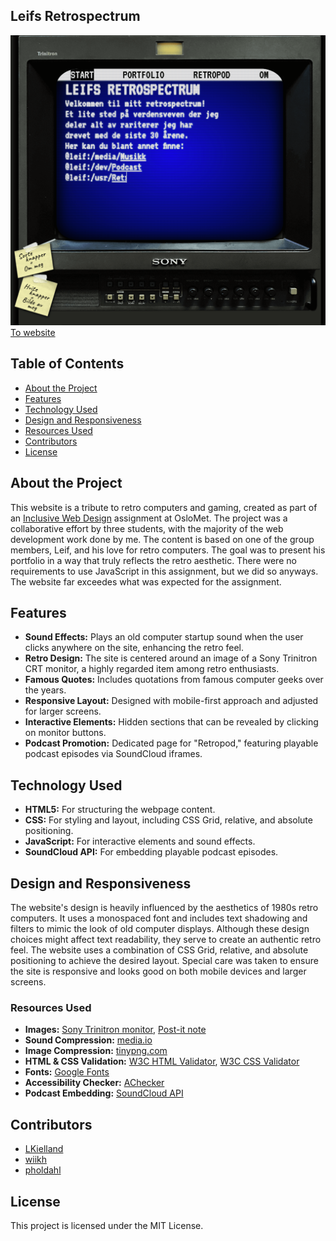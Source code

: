 ## Leifs Retrospectrum

![Project Logo](images/showcase/retrospectrum_0001.png)
[To website](https://pholdahl.github.io/Leifs-Retrospectrum/)

## Table of Contents

- [About the Project](#about-the-project)
- [Features](#features)
- [Technology Used](#technology-used)
- [Design and Responsiveness](#design-and-responsiveness)
- [Resources Used](#resources-used)
- [Contributors](#contributors)
- [License](#license)

## About the Project

This website is a tribute to retro computers and gaming, created as part of an [Inclusive Web Design](https://student.oslomet.no/studier/-/studieinfo/emne/DATA1200/2023/H%C3%98ST) 
assignment at OsloMet. The project was a collaborative effort by three students, with the majority of the web development work done by me. The content is based on one of the group 
members, Leif, and his love for retro computers. The goal was to present his portfolio in a way that truly reflects the retro aesthetic. There were no requirements to use JavaScript
in this assignment, but we did so anyways. The website far exceedes what was expected for the assignment.

## Features

- **Sound Effects:** Plays an old computer startup sound when the user clicks anywhere on the site, enhancing the retro feel.
- **Retro Design:** The site is centered around an image of a Sony Trinitron CRT monitor, a highly regarded item among retro enthusiasts.
- **Famous Quotes:** Includes quotations from famous computer geeks over the years.
- **Responsive Layout:** Designed with mobile-first approach and adjusted for larger screens.
- **Interactive Elements:** Hidden sections that can be revealed by clicking on monitor buttons.
- **Podcast Promotion:** Dedicated page for "Retropod," featuring playable podcast episodes via SoundCloud iframes.

## Technology Used

- **HTML5:** For structuring the webpage content.
- **CSS:** For styling and layout, including CSS Grid, relative, and absolute positioning.
- **JavaScript:** For interactive elements and sound effects.
- **SoundCloud API:** For embedding playable podcast episodes.

## Design and Responsiveness

The website's design is heavily influenced by the aesthetics of 1980s retro computers. It uses a monospaced font and includes text shadowing and filters to mimic the look of old computer displays. Although these design choices might affect text readability, they serve to create an authentic retro feel. The website uses a combination of CSS Grid, relative, and absolute positioning to achieve the desired layout. Special care was taken to ensure the site is responsive and looks good on both mobile devices and larger screens.

### Resources Used

- **Images:** [Sony Trinitron monitor](https://www.reddit.com/r/crtgaming/comments/i840fc/i_havent_checked_out_yet_and_my_heart_is_pounding/), [Post-it note](https://www.nicepng.com/ourpic/u2q8a9w7i1a9r5t4_sticky-note-png-sticky-notes-transparent-png/)
- **Sound Compression:** [media.io](https://www.media.io/audio-compressor.html)
- **Image Compression:** [tinypng.com](https://tinypng.com/)
- **HTML & CSS Validation:** [W3C HTML Validator](https://validator.w3.org), [W3C CSS Validator](https://jigsaw.w3.org/css-validator/)
- **Fonts:** [Google Fonts](https://fonts.google.com/)
- **Accessibility Checker:** [AChecker](https://achecker.achecks.ca/checker/index.php)
- **Podcast Embedding:** [SoundCloud API](https://developers.soundcloud.com/)


## Contributors

- [LKielland](https://github.com/LKielland)
- [wiikh](https://github.com/wiikh)
- [pholdahl](https://github.com/pholdahl)

## License
This project is licensed under the MIT License.
